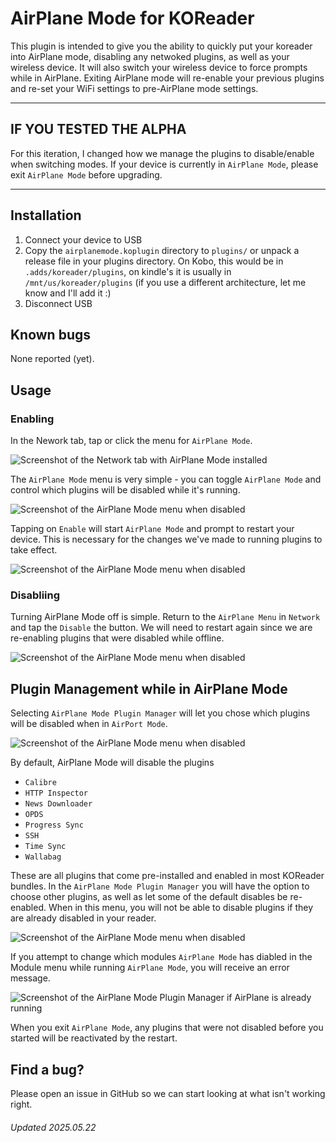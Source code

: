 # AirPlane Mode for KOReader

This plugin is intended to give you the ability to quickly put your koreader into AirPlane mode, disabling any netwoked plugins, as well as your wireless device. It will also switch your wireless device to force prompts while in AirPlane. Exiting AirPlane mode will re-enable your previous plugins and re-set your WiFi settings to pre-AirPlane mode settings.

---

## IF YOU TESTED THE ALPHA

For this iteration, I changed how we manage the plugins to disable/enable when switching modes. If your device is currently in `AirPlane Mode`, please exit `AirPlane Mode` before upgrading.

---

## Installation

1. Connect your device to USB
1. Copy the `airplanemode.koplugin` directory to `plugins/` or unpack a release file in your plugins directory. On Kobo, this would be in `.adds/koreader/plugins`, on kindle's it is usually in `/mnt/us/koreader/plugins` (if you use a different architecture, let me know and I'll add it :) 
1. Disconnect USB

## Known bugs

None reported (yet).

## Usage

### Enabling

In the Nework tab, tap or click the menu for `AirPlane Mode`. 

![Screenshot of the Network tab with AirPlane Mode installed](<https://raw.githubusercontent.com/kodermike/kodermike.github.io/refs/heads/master/images/airplane_network_menu.png>)

The `AirPlane Mode` menu is very simple - you can toggle `AirPlane Mode` and control which plugins will be disabled while it's running.

![Screenshot of the AirPlane Mode menu when disabled](<https://raw.githubusercontent.com/kodermike/kodermike.github.io/refs/heads/master/images/airplane_disabled.png>)

Tapping on `Enable` will start `AirPlane Mode` and prompt to restart your device. This is necessary for the changes we've made to running plugins to take effect.

![Screenshot of the AirPlane Mode menu when disabled](<https://raw.githubusercontent.com/kodermike/kodermike.github.io/refs/heads/master/images/airplane_starting.png>)

### Disabliing

Turning AirPlane Mode off is simple. Return to the `AirPlane Menu` in `Network` and tap the `Disable` the button. We will need to restart again since we are re-enabling plugins that were disabled while offline.

![Screenshot of the AirPlane Mode menu when disabled](<https://raw.githubusercontent.com/kodermike/kodermike.github.io/refs/heads/master/images/airplane_stopping.png>)

## Plugin Management while in AirPlane Mode

Selecting `AirPlane Mode Plugin Manager` will let you chose which plugins will be disabled when in `AirPort Mode`.

![Screenshot of the AirPlane Mode menu when disabled](<https://raw.githubusercontent.com/kodermike/kodermike.github.io/refs/heads/master/images/airplane_disabled.png>)

By default, AirPlane Mode will disable the plugins 
* `Calibre`
* `HTTP Inspector`
* `News Downloader`
* `OPDS`
* `Progress Sync`
* `SSH`
* `Time Sync`
* `Wallabag`

These are all plugins that come pre-installed and enabled in most KOReader bundles. In the `AirPlane Mode Plugin Manager` you will have the option to choose other plugins, as well as let some of the default disables be re-enabled. When in this menu, you will not be able to disable plugins if they are already disabled in your reader.

![Screenshot of the AirPlane Mode menu when disabled](<https://raw.githubusercontent.com/kodermike/kodermike.github.io/refs/heads/master/images/airplane_module_select.png>)

If you attempt to change which modules `AirPlane Mode` has diabled in the Module menu while running `AirPlane Mode`, you will receive an error message.

![Screenshot of the AirPlane Mode Plugin Manager if AirPlane is already running](<https://raw.githubusercontent.com/kodermike/kodermike.github.io/refs/heads/master/images/airplane_running_no_mod.png>)

When you exit `AirPlane Mode`, any plugins that were not disabled before you started will be reactivated by the restart.


## Find a bug?

Please open an issue in GitHub so we can start looking at what isn't working right.

###### Updated 2025.05.22
